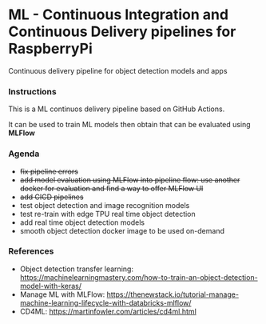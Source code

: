 # ML - Continuous Integration and Continuous Delivery pipelines for RaspberryPi
Continuous delivery pipeline for object detection models and apps

### Instructions

This is a ML continuos delivery pipeline based on GitHub Actions. 

It can be used to train ML models then obtain that can be evaluated using **MLFlow**

### Agenda

* ~~fix pipeline errors~~
* ~~add model evaluation using MLFlow into pipeline flow: use another docker for evaluation and find a way to offer MLFlow UI~~
* ~~add CICD pipelines~~
* test object detection and image recognition models
* test re-train with edge TPU real time object detection
* add real time object detection models
* smooth object detection docker image to be used on-demand

### References

* Object detection transfer learning: https://machinelearningmastery.com/how-to-train-an-object-detection-model-with-keras/
* Manage ML with MLFlow: https://thenewstack.io/tutorial-manage-machine-learning-lifecycle-with-databricks-mlflow/
* CD4ML: https://martinfowler.com/articles/cd4ml.html

